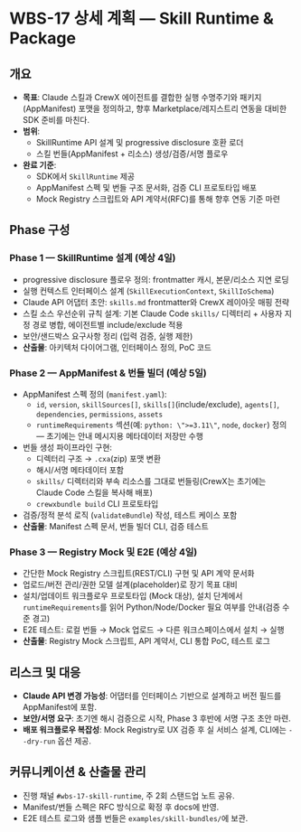 # WBS-17 상세 계획 — Skill Runtime & Package

## 개요
- **목표**: Claude 스킬과 CrewX 에이전트를 결합한 실행 수명주기와 패키지(AppManifest) 포맷을 정의하고, 향후 Marketplace/레지스트리 연동을 대비한 SDK 준비를 마친다.
- **범위**:
  - SkillRuntime API 설계 및 progressive disclosure 호환 로더
  - 스킬 번들(AppManifest + 리소스) 생성/검증/서명 플로우
- **완료 기준**:
  - SDK에서 `SkillRuntime` 제공
  - AppManifest 스펙 및 번들 구조 문서화, 검증 CLI 프로토타입 배포
  - Mock Registry 스크립트와 API 계약서(RFC)를 통해 향후 연동 기준 마련

## Phase 구성

### Phase 1 — SkillRuntime 설계 (예상 4일)
- progressive disclosure 플로우 정의: frontmatter 캐시, 본문/리소스 지연 로딩
- 실행 컨텍스트 인터페이스 설계 (`SkillExecutionContext`, `SkillIoSchema`)
- Claude API 어댑터 초안: `skills.md` frontmatter와 CrewX 레이아웃 매핑 전략
- 스킬 소스 우선순위 규칙 설계: 기본 Claude Code `skills/` 디렉터리 + 사용자 지정 경로 병합, 에이전트별 include/exclude 적용
- 보안/샌드박스 요구사항 정리 (입력 검증, 실행 제한)
- **산출물**: 아키텍처 다이어그램, 인터페이스 정의, PoC 코드

### Phase 2 — AppManifest & 번들 빌더 (예상 5일)
- AppManifest 스펙 정의 (`manifest.yaml`):
  - `id`, `version`, `skillSources[]`, `skills[]`(include/exclude), `agents[]`, `dependencies`, `permissions`, `assets`
  - `runtimeRequirements` 섹션(예: `python: \">=3.11\"`, `node`, `docker`) 정의 — 초기에는 안내 메시지용 메타데이터 저장만 수행
- 번들 생성 파이프라인 구현:
  - 디렉터리 구조 → `.cxa`(zip) 포맷 변환
  - 해시/서명 메타데이터 포함
  - `skills/` 디렉터리와 부속 리소스를 그대로 번들링(CrewX는 초기에는 Claude Code 스킬을 복사해 배포)
  - `crewxbundle build` CLI 프로토타입
- 검증/정적 분석 로직 (`validateBundle`) 작성, 테스트 케이스 포함
- **산출물**: Manifest 스펙 문서, 번들 빌더 CLI, 검증 테스트

### Phase 3 — Registry Mock 및 E2E (예상 4일)
- 간단한 Mock Registry 스크립트(REST/CLI) 구현 및 API 계약 문서화
- 업로드/버전 관리/권한 모델 설계(placeholder)로 장기 목표 대비
- 설치/업데이트 워크플로우 프로토타입 (Mock 대상), 설치 단계에서 `runtimeRequirements`를 읽어 Python/Node/Docker 필요 여부를 안내(검증 수준 경고)
- E2E 테스트: 로컬 번들 → Mock 업로드 → 다른 워크스페이스에서 설치 → 실행
- **산출물**: Registry Mock 스크립트, API 계약서, CLI 통합 PoC, 테스트 로그

## 리스크 및 대응
- **Claude API 변경 가능성**: 어댑터를 인터페이스 기반으로 설계하고 버전 필드를 AppManifest에 포함.
- **보안/서명 요구**: 초기엔 해시 검증으로 시작, Phase 3 후반에 서명 구조 초안 마련.
- **배포 워크플로우 복잡성**: Mock Registry로 UX 검증 후 실 서비스 설계, CLI에는 `--dry-run` 옵션 제공.

## 커뮤니케이션 & 산출물 관리
- 진행 채널 `#wbs-17-skill-runtime`, 주 2회 스탠드업 노트 공유.
- Manifest/번들 스펙은 RFC 방식으로 확정 후 docs에 반영.
- E2E 테스트 로그와 샘플 번들은 `examples/skill-bundles/`에 보관.
